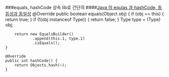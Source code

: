 ###equals, hashCode 상속 lib로 간단히
####[Java 의 equlas 과 hashCode, 동등성과 동일성](http://anster.tistory.com/160)
	@Override
	public boolean equals(Object obj) {
	    if (obj == this) {
	        return true;
	    }
	    if (!(obj instanceof Type)) {
	        return false;
	    }
	    Type type = (Type) obj;
	
	    return new EqualsBuilder()
	            .append(this.1, type.1)
	            .isEquals();
	}
	
	@Override
	public int hashCode() {
	    return Objects.hash(~);
	}
